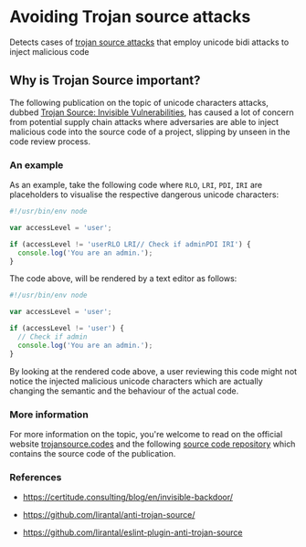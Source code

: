 # Avoiding Trojan source attacks

Detects cases of [trojan source attacks](https://trojansource.codes) that employ unicode bidi attacks to inject malicious code

## Why is Trojan Source important?

The following publication on the topic of unicode characters attacks, dubbed [Trojan Source: Invisible Vulnerabilities](https://trojansource.codes/trojan-source.pdf), has caused a lot of concern from potential supply chain attacks where adversaries are able to inject malicious code into the source code of a project, slipping by unseen in the code review process.

### An example

As an example, take the following code where `RLO`, `LRI`, `PDI`, `IRI` are placeholders to visualise the respective dangerous unicode characters:

```js
#!/usr/bin/env node

var accessLevel = 'user';

if (accessLevel != 'userRLO LRI// Check if adminPDI IRI') {
  console.log('You are an admin.');
}
```

The code above, will be rendered by a text editor as follows:

```js
#!/usr/bin/env node

var accessLevel = 'user';

if (accessLevel != 'user') {
  // Check if admin
  console.log('You are an admin.');
}
```

By looking at the rendered code above, a user reviewing this code might not notice the injected malicious unicode characters which are actually changing the semantic and the behaviour of the actual code.

### More information

For more information on the topic, you're welcome to read on the official website [trojansource.codes](https://trojansource.codes/) and the following [source code repository](https://github.com/nickboucher/trojan-source/) which contains the source code of the publication.

### References

- https://certitude.consulting/blog/en/invisible-backdoor/

- https://github.com/lirantal/anti-trojan-source/

- https://github.com/lirantal/eslint-plugin-anti-trojan-source
